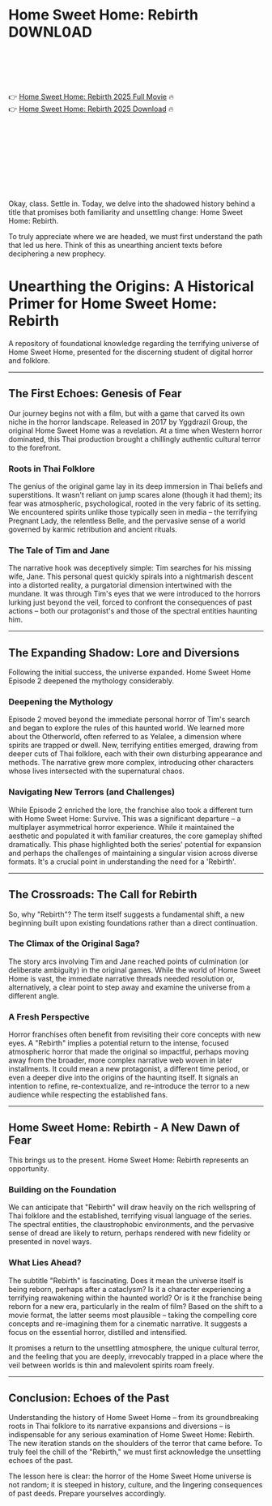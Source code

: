 # Home Sweet Home: Rebirth D0WNL0AD

<br><br><br><br>


👉 <a href="https://Teddy-timekasti1974.github.io/tumcddvqpj/">Home Sweet Home: Rebirth 2025 Full Movie</a> 🔥
<br>
👉 <a href="https://Teddy-timekasti1974.github.io/tumcddvqpj/">Home Sweet Home: Rebirth 2025 Download</a> 🔥


<br><br><br><br><br><br><br><br>


Okay, class. Settle in. Today, we delve into the shadowed history behind a title that promises both familiarity and unsettling change: Home Sweet Home: Rebirth.

To truly appreciate where we are headed, we must first understand the path that led us here. Think of this as unearthing ancient texts before deciphering a new prophecy.



# Unearthing the Origins: A Historical Primer for Home Sweet Home: Rebirth

A repository of foundational knowledge regarding the terrifying universe of Home Sweet Home, presented for the discerning student of digital horror and folklore.

---

## The First Echoes: Genesis of Fear

Our journey begins not with a film, but with a game that carved its own niche in the horror landscape. Released in 2017 by Yggdrazil Group, the original Home Sweet Home was a revelation. At a time when Western horror dominated, this Thai production brought a chillingly authentic cultural terror to the forefront.

### Roots in Thai Folklore

The genius of the original game lay in its deep immersion in Thai beliefs and superstitions. It wasn't reliant on jump scares alone (though it had them); its fear was atmospheric, psychological, rooted in the very fabric of its setting. We encountered spirits unlike those typically seen in media – the terrifying Pregnant Lady, the relentless Belle, and the pervasive sense of a world governed by karmic retribution and ancient rituals.

### The Tale of Tim and Jane

The narrative hook was deceptively simple: Tim searches for his missing wife, Jane. This personal quest quickly spirals into a nightmarish descent into a distorted reality, a purgatorial dimension intertwined with the mundane. It was through Tim's eyes that we were introduced to the horrors lurking just beyond the veil, forced to confront the consequences of past actions – both our protagonist's and those of the spectral entities haunting him.

---

## The Expanding Shadow: Lore and Diversions

Following the initial success, the universe expanded. Home Sweet Home Episode 2 deepened the mythology considerably.

### Deepening the Mythology

Episode 2 moved beyond the immediate personal horror of Tim's search and began to explore the rules of this haunted world. We learned more about the Otherworld, often referred to as Yelalee, a dimension where spirits are trapped or dwell. New, terrifying entities emerged, drawing from deeper cuts of Thai folklore, each with their own disturbing appearance and methods. The narrative grew more complex, introducing other characters whose lives intersected with the supernatural chaos.

### Navigating New Terrors (and Challenges)

While Episode 2 enriched the lore, the franchise also took a different turn with Home Sweet Home: Survive. This was a significant departure – a multiplayer asymmetrical horror experience. While it maintained the aesthetic and populated it with familiar creatures, the core gameplay shifted dramatically. This phase highlighted both the series' potential for expansion and perhaps the challenges of maintaining a singular vision across diverse formats. It's a crucial point in understanding the need for a 'Rebirth'.

---

## The Crossroads: The Call for Rebirth

So, why "Rebirth"? The term itself suggests a fundamental shift, a new beginning built upon existing foundations rather than a direct continuation.

### The Climax of the Original Saga?

The story arcs involving Tim and Jane reached points of culmination (or deliberate ambiguity) in the original games. While the world of Home Sweet Home is vast, the immediate narrative threads needed resolution or, alternatively, a clear point to step away and examine the universe from a different angle.

### A Fresh Perspective

Horror franchises often benefit from revisiting their core concepts with new eyes. A "Rebirth" implies a potential return to the intense, focused atmospheric horror that made the original so impactful, perhaps moving away from the broader, more complex narrative web woven in later installments. It could mean a new protagonist, a different time period, or even a deeper dive into the origins of the haunting itself. It signals an intention to refine, re-contextualize, and re-introduce the terror to a new audience while respecting the established fans.

---

## Home Sweet Home: Rebirth - A New Dawn of Fear

This brings us to the present. Home Sweet Home: Rebirth represents an opportunity.

### Building on the Foundation

We can anticipate that "Rebirth" will draw heavily on the rich wellspring of Thai folklore and the established, terrifying visual language of the series. The spectral entities, the claustrophobic environments, and the pervasive sense of dread are likely to return, perhaps rendered with new fidelity or presented in novel ways.

### What Lies Ahead?

The subtitle "Rebirth" is fascinating. Does it mean the universe itself is being reborn, perhaps after a cataclysm? Is it a character experiencing a terrifying reawakening within the haunted world? Or is it the franchise being reborn for a new era, particularly in the realm of film? Based on the shift to a movie format, the latter seems most plausible – taking the compelling core concepts and re-imagining them for a cinematic narrative. It suggests a focus on the essential horror, distilled and intensified.

It promises a return to the unsettling atmosphere, the unique cultural terror, and the feeling that you are deeply, irrevocably trapped in a place where the veil between worlds is thin and malevolent spirits roam freely.

---

## Conclusion: Echoes of the Past

Understanding the history of Home Sweet Home – from its groundbreaking roots in Thai folklore to its narrative expansions and diversions – is indispensable for any serious examination of Home Sweet Home: Rebirth. The new iteration stands on the shoulders of the terror that came before. To truly feel the chill of the "Rebirth," we must first acknowledge the unsettling echoes of the past.

The lesson here is clear: the horror of the Home Sweet Home universe is not random; it is steeped in history, culture, and the lingering consequences of past deeds. Prepare yourselves accordingly.

